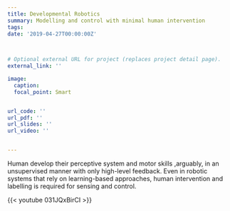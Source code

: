 ```yaml
---
title: Developmental Robotics
summary: Modelling and control with minimal human intervention
tags: 
date: '2019-04-27T00:00:00Z'


    
# Optional external URL for project (replaces project detail page).
external_link: ''

image:
  caption: 
  focal_point: Smart


url_code: ''
url_pdf: ''
url_slides: ''
url_video: ''


---
```



Human develop their perceptive system and motor skills ,arguably, in an unsupervised manner with only high-level feedback. Even in robotic systems that rely on learning-based approaches, human intervention and labelling is required for sensing and control.    



{{< youtube 031JQxBirCI >}}